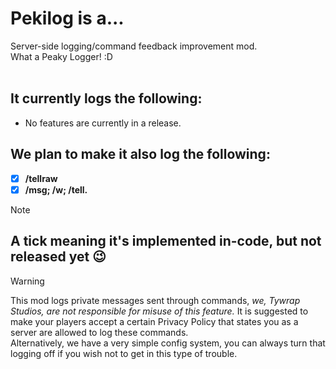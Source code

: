 # Pekilog is a...
Server-side logging/command feedback improvement mod. 
<br/>What a Peaky Logger! :D
<br/>
<br/>
## It currently logs the following:
- No features are currently in a release.

## We plan to make it also log the following:
- [x] **/tellraw**
- [x] **/msg; /w; /tell.**
> [!NOTE]
A tick meaning it's implemented in-code, but not released yet 😉
---
> [!WARNING]
This mod logs private messages sent through commands, *we, Tywrap Studios, are not responsible for misuse of this feature.*
It is suggested to make your players accept a certain Privacy Policy that states you as a server are allowed to log these commands.
<br/>Alternatively, we have a very simple config system, you can always turn that logging off if you wish not to get in this type of trouble.
